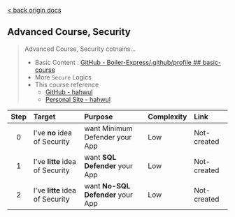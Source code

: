 [< back origin docs](https://github.com/Boiler-Express/.github/blob/main/profile/README.md)
## Advanced Course, Security

> Advanced Course, Security cotnains...
>
> - Basic Content : [GitHub - Boiler-Express/.github/profile ## basic-course](https://github.com/Boiler-Express/.github/main/profile/README.md#basic-course)
> - More `Secure` Logics
> - This course reference
>   - [GitHub - hahwul](https://github.com/hahwul)
>   - [Personal Site - hahwul](https://www.hahwul.com/)

| Step | Target | Purpose | Complexity | Link |
| :--: | :----- | :------ | :--------- | :---- |
| 0    | I've **no** idea of Security | want Minimum Defender your App | Low | Not-created |
| 1    | I've **litte** idea of Security | want **SQL Defender** your App | Low | Not-created |
| 2    | I've **litte** idea of Security | want **No-SQL Defender** your App | Low | Not-created |
